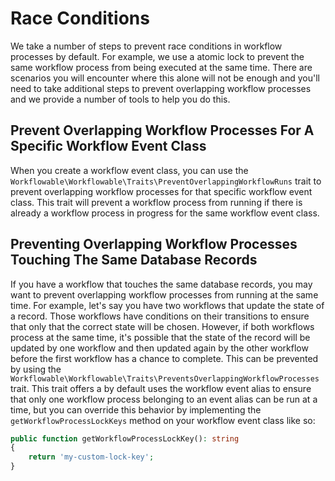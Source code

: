 # Race Conditions

We take a number of steps to prevent race conditions in workflow processes by default.  For example, we use a atomic 
lock to
prevent the same workflow process from being executed at the same time. There are scenarios you will encounter where this
alone will not be enough and you'll need to take additional steps to prevent overlapping workflow processes and we provide
a number of tools to help you do this.

## Prevent Overlapping Workflow Processes For A Specific Workflow Event Class

When you create a workflow event class, you can use the `Workflowable\Workflowable\Traits\PreventOverlappingWorkflowRuns`
trait to prevent overlapping workflow processes for that specific workflow event class.  This trait will prevent a workflow
process from running if there is already a workflow process in progress for the same workflow event class.

## Preventing Overlapping Workflow Processes Touching The Same Database Records

If you have a workflow that touches the same database records, you may want to prevent overlapping workflow processes from
running at the same time.  For example, let's say you have two workflows that update the state of a record.  Those
workflows have conditions on their transitions to ensure that only that the correct state will be chosen.  However,
if both workflows process at the same time, it's possible that the state of the record will be updated by one workflow
and then updated again by the other workflow before the first workflow has a chance to complete.  This can be prevented
by using the `Workflowable\Workflowable\Traits\PreventsOverlappingWorkflowProcesses` trait.  This trait offers
a by default uses the workflow event alias to ensure that only one workflow process belonging to an event alias can be run
at a time, but you can override this behavior by implementing the `getWorkflowProcessLockKeys` method on your workflow event
class like so:

```php
public function getWorkflowProcessLockKey(): string
{
    return 'my-custom-lock-key';
}
```
